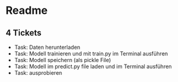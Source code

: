 # Readme
## 4 Tickets
- Task: Daten herunterladen
- Task: Modell trainieren und mit train.py im Terminal ausführen
- Task: Modell speichern (als pickle File)
- Task: Modell im predict.py file laden und im Terminal ausführen
- Task: ausprobieren
